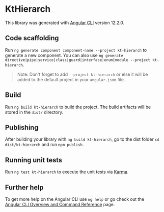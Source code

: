 # KtHierarch

This library was generated with [Angular CLI](https://github.com/angular/angular-cli) version 12.2.0.

## Code scaffolding

Run `ng generate component component-name --project kt-hierarch` to generate a new component. You can also use `ng generate directive|pipe|service|class|guard|interface|enum|module --project kt-hierarch`.
> Note: Don't forget to add `--project kt-hierarch` or else it will be added to the default project in your `angular.json` file. 

## Build

Run `ng build kt-hierarch` to build the project. The build artifacts will be stored in the `dist/` directory.

## Publishing

After building your library with `ng build kt-hierarch`, go to the dist folder `cd dist/kt-hierarch` and run `npm publish`.

## Running unit tests

Run `ng test kt-hierarch` to execute the unit tests via [Karma](https://karma-runner.github.io).

## Further help

To get more help on the Angular CLI use `ng help` or go check out the [Angular CLI Overview and Command Reference](https://angular.io/cli) page.
